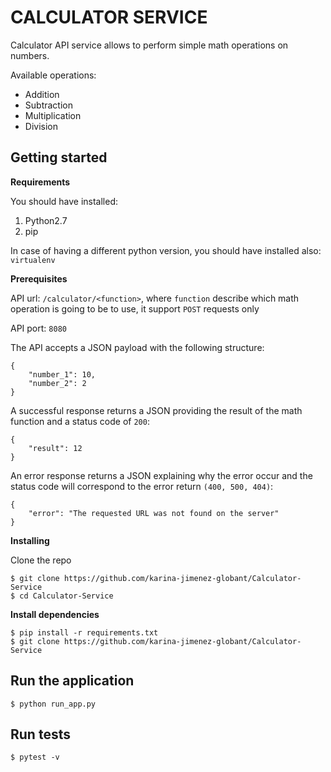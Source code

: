 # CALCULATOR SERVICE

Calculator API service allows to perform simple math operations on numbers. 

Available operations:
- Addition
- Subtraction
- Multiplication
- Division
 
## Getting started
**Requirements**

You should have installed: 

1. Python2.7 
2. pip 

In case of having a different python version, you should have installed also: `virtualenv`


**Prerequisites**

API url: `/calculator/<function>`, where `function` describe which math operation is going to be to use,
it support `POST` requests only

API port: `8080`


The API accepts a JSON payload with the following structure: 

```
{
    "number_1": 10, 
    "number_2": 2
}
```

A successful response returns a JSON providing the result of the math function and a status code of `200`:
```
{
    "result": 12
}
```

An error response returns a JSON explaining why the error occur and the status code will correspond to the error return `(400, 500, 404)`: 
```
{
    "error": "The requested URL was not found on the server"
}
```


**Installing**

Clone the repo

```
$ git clone https://github.com/karina-jimenez-globant/Calculator-Service
$ cd Calculator-Service
```

**Install dependencies**
```
$ pip install -r requirements.txt
$ git clone https://github.com/karina-jimenez-globant/Calculator-Service 
```

## Run the application 

```
$ python run_app.py  
```

## Run tests

```
$ pytest -v
```